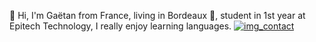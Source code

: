 👋 Hi, I'm Gaëtan from France, living in Bordeaux 🍷, student in 1st year at Epitech Technology, I really enjoy learning languages.
[![img_contact](./img/github/linkedin-dark.png)](https://www.linkedin.com/in/gaëtan-dubernat-a48083260/)
